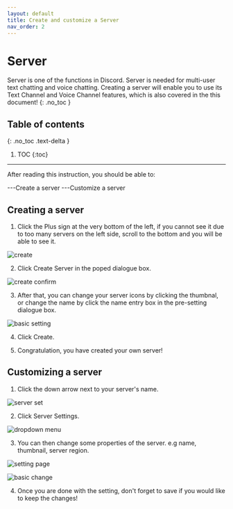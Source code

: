 ```yaml
---
layout: default
title: Create and customize a Server
nav_order: 2
---
```


# Server
Server is one of the functions in Discord. Server is needed for multi-user text chatting and voice chatting. Creating a server will enable you to use its Text Channel and Voice Channel features, which is also covered in the this document!
{: .no_toc }

## Table of contents

{: .no_toc .text-delta }

1. TOC
{:toc}

---
After reading this instruction, you should be able to:

---Create a server
---Customize a server

## Creating a server  

1. Click the Plus sign at the very bottom of the left, if you cannot see it due to too many servers on the left side, scroll to the bottom and you will be able to see it.

  ![create](https://github.com/bobsmithliu/discordfordummies/blob/gh-pages/assets/images/comm-user-doc-pic/server-create-first-step.png?raw=true)

2. Click Create Server in the poped dialogue box.

  ![create confirm](https://github.com/bobsmithliu/discordfordummies/blob/gh-pages/assets/images/comm-user-doc-pic/server-create-second-step.png?raw=true)

3. After that, you can change your server icons by clicking the thumbnal, or change the name by click the name entry box in the pre-setting dialogue box.

  ![basic setting](https://github.com/bobsmithliu/discordfordummies/blob/gh-pages/assets/images/comm-user-doc-pic/server-create-third-step.png?raw=true)

4. Click Create.

5. Congratulation, you have created your own server!

## Customizing a server

1. Click the down arrow next to your server's name.

  ![server set](https://github.com/bobsmithliu/discordfordummies/blob/gh-pages/assets/images/comm-user-doc-pic/server-custom-first-step.png?raw=true)

2. Click Server Settings.

  ![dropdown menu](https://github.com/bobsmithliu/discordfordummies/blob/gh-pages/assets/images/comm-user-doc-pic/server-custom-second-step.png?raw=true)

3. You can then change some properties of the server. e.g name, thumbnail, server region.

  ![setting page](https://github.com/bobsmithliu/discordfordummies/blob/gh-pages/assets/images/comm-user-doc-pic/serversetting.png?raw=true)

  ![basic change](https://github.com/bobsmithliu/discordfordummies/blob/gh-pages/assets/images/comm-user-doc-pic/serverpreivew.png?raw=true)

4. Once you are done with the setting, don't forget to save if you would like to keep the changes!
